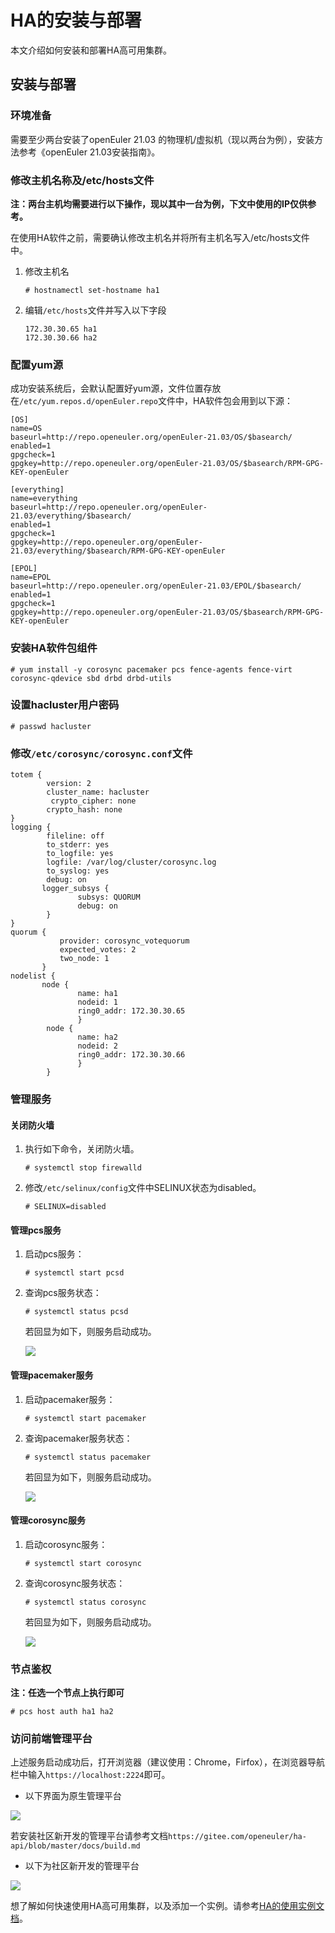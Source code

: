 # HA的安装与部署

本文介绍如何安装和部署HA高可用集群。


## 安装与部署

### 环境准备

需要至少两台安装了openEuler 21.03 的物理机/虚拟机（现以两台为例），安装方法参考《openEuler 21.03安装指南》。

### 修改主机名称及/etc/hosts文件

**注：两台主机均需要进行以下操作，现以其中一台为例，下文中使用的IP仅供参考。**

在使用HA软件之前，需要确认修改主机名并将所有主机名写入/etc/hosts文件中。
1. 修改主机名
    ```
    # hostnamectl set-hostname ha1
    ```

2. 编辑`/etc/hosts`文件并写入以下字段
    ```
    172.30.30.65 ha1
    172.30.30.66 ha2
    ```

### 配置yum源
成功安装系统后，会默认配置好yum源，文件位置存放在`/etc/yum.repos.d/openEuler.repo`文件中，HA软件包会用到以下源：
```
[OS]
name=OS
baseurl=http://repo.openeuler.org/openEuler-21.03/OS/$basearch/
enabled=1
gpgcheck=1
gpgkey=http://repo.openeuler.org/openEuler-21.03/OS/$basearch/RPM-GPG-KEY-openEuler

[everything]
name=everything
baseurl=http://repo.openeuler.org/openEuler-21.03/everything/$basearch/
enabled=1
gpgcheck=1
gpgkey=http://repo.openeuler.org/openEuler-21.03/everything/$basearch/RPM-GPG-KEY-openEuler

[EPOL]
name=EPOL
baseurl=http://repo.openeuler.org/openEuler-21.03/EPOL/$basearch/
enabled=1
gpgcheck=1
gpgkey=http://repo.openeuler.org/openEuler-21.03/OS/$basearch/RPM-GPG-KEY-openEuler
```

### 安装HA软件包组件
```
# yum install -y corosync pacemaker pcs fence-agents fence-virt corosync-qdevice sbd drbd drbd-utils
```

### 设置hacluster用户密码
```
# passwd hacluster
```

### 修改`/etc/corosync/corosync.conf`文件
```
totem {
        version: 2
        cluster_name: hacluster
         crypto_cipher: none
        crypto_hash: none
}
logging {         
        fileline: off
        to_stderr: yes
        to_logfile: yes
        logfile: /var/log/cluster/corosync.log
        to_syslog: yes
        debug: on
       logger_subsys {
               subsys: QUORUM
               debug: on
        }
}
quorum {
           provider: corosync_votequorum
           expected_votes: 2
           two_node: 1
       }
nodelist {
       node {
               name: ha1
               nodeid: 1
               ring0_addr: 172.30.30.65
               }
        node {
               name: ha2
               nodeid: 2
               ring0_addr: 172.30.30.66
               }
        }
```
### 管理服务

#### 关闭防火墙

1. 执行如下命令，关闭防火墙。
    ```
    # systemctl stop firewalld
    ```
2. 修改`/etc/selinux/config`文件中SELINUX状态为disabled。
    ```
    # SELINUX=disabled
    ```

#### 管理pcs服务
1. 启动pcs服务：
    ```
    # systemctl start pcsd
    ```

2. 查询pcs服务状态：
    ```
    # systemctl status pcsd
    ```

    若回显为如下，则服务启动成功。

    ![](./figures/HA-pcs.png)

#### 管理pacemaker服务
1. 启动pacemaker服务：
    ```
    # systemctl start pacemaker
    ```

2. 查询pacemaker服务状态：
    ```
    # systemctl status pacemaker
    ```

    若回显为如下，则服务启动成功。

    ![](./figures/HA-pacemaker.png)

#### 管理corosync服务
1. 启动corosync服务：
    ```
    # systemctl start corosync
    ```

2. 查询corosync服务状态：
    ```
    # systemctl status corosync
    ```

    若回显为如下，则服务启动成功。

    ![](./figures/HA-corosync.png)

### 节点鉴权
**注：任选一个节点上执行即可**
```
# pcs host auth ha1 ha2
```

### 访问前端管理平台

上述服务启动成功后，打开浏览器（建议使用：Chrome，Firfox），在浏览器导航栏中输入`https://localhost:2224`即可。
-  以下界面为原生管理平台

![](./figures/HA-login.png)

若安装社区新开发的管理平台请参考文档`https://gitee.com/openeuler/ha-api/blob/master/docs/build.md`
-  以下为社区新开发的管理平台

![](./figures/HA-api.png)

想了解如何快速使用HA高可用集群，以及添加一个实例。请参考[HA的使用实例文档](./HA的使用实例.md)。